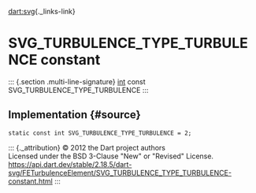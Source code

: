 [dart:svg](../../dart-svg/dart-svg-library){._links-link}

SVG\_TURBULENCE\_TYPE\_TURBULENCE constant
==========================================

::: {.section .multi-line-signature}
[int](../../dart-core/int-class) const SVG\_TURBULENCE\_TYPE\_TURBULENCE
:::

Implementation {#source}
--------------

``` {.language-dart data-language="dart"}
static const int SVG_TURBULENCE_TYPE_TURBULENCE = 2;
```

::: {._attribution}
© 2012 the Dart project authors\
Licensed under the BSD 3-Clause \"New\" or \"Revised\" License.\
<https://api.dart.dev/stable/2.18.5/dart-svg/FETurbulenceElement/SVG_TURBULENCE_TYPE_TURBULENCE-constant.html>
:::
